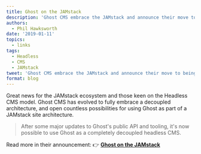 ```yaml
---
title: Ghost on the JAMstack
description: 'Ghost CMS embrace the JAMstack and announce their move to being a decoupled CMS'
authors:
  - Phil Hawksworth
date: '2019-01-11'
topics:
  - links
tags:
  - Headless
  - CMS
  - JAMstack
tweet: 'Ghost CMS embrace the JAMstack and announce their move to being a decoupled CMS'
format: blog
---
```

Great news for the JAMstack ecosystem and those keen on the Headless CMS model. Ghost CMS has evolved to fully embrace a decoupled architecture, and open countless possibilities for using Ghost as part of a JAMstack site architecture.

> After some major updates to Ghost's public API and tooling, it's now possible to use Ghost as a completely decoupled headless CMS.

Read more in their announcement: 👉 [**Ghost on the JAMstack**](https://blog.ghost.org/jamstack/)
